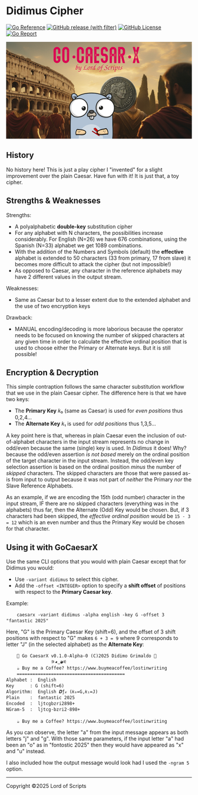 # Didimus Cipher

[![Go Reference](https://pkg.go.dev/badge/github.com/lordofscripts/caesarx.svg)](https://pkg.go.dev/github.com/lordofscripts/caesarx)
[![GitHub release (with filter)](https://img.shields.io/github/v/release/lordofscripts/caesarx)](https://github.com/lordofscripts/caesarx/releases/latest)
[![GitHub License](https://img.shields.io/github/license/lordofscripts/caesarx)](https://github.com/lordofscripts/caesarx/blob/master/LICENSE)
[![Go Report](https://goreportcard.com/badge/github.com/lordofscripts/caesarx)](https://goreportcard.com/report/github.com/lordofscripts/caesarx)

![](./assets/caesarx_header.jpg)


## History

No history here! This is just a play cipher I "invented" for a slight improvement over
the plain Caesar. Have fun with it! It is just that, a toy cipher.


## Strengths & Weaknesses

Strengths:
* A polyalphabetic **double-key** substitution cipher
* For any alphabet with N characters, the possibilities increase considerably. For English (N=26) we have 676 combinations, using the Spanish (N=33) alphabet we get 1089 combinations.
* With the addition of the Numbers and Symbols (default) the **effective** alphabet is extended to 50 characters (33 from primary, 17 from slave) it becomes more difficult to attack the cipher (but not impossible!)
* As opposed to Caesar, any character in the reference alphabets may have 2 different values in the output stream.

Weaknesses:
* Same as Caesar but to a lesser extent due to the extended alphabet and the use of two encryption keys

Drawback:

* MANUAL encoding/decoding is more laborious because the operator needs to be focused on knowing the number of skipped characters at any given time in order to calculate the effective ordinal position that is used to choose either the Primary or Alternate keys. But it is still possible!

## Encryption & Decryption

This simple contraption follows the same character substitution workflow that we use in
the plain Caesar cipher. The difference here is that we have two keys:

* The **Primary Key** 𝑘₀ (same as Caesar) is used for *even positions* thus 0,2,4...
* The **Alternate Key** 𝑘₁ is used for *odd positions* thus 1,3,5...

A key point here is that, whereas in plain Caesar even the inclusion of out-of-alphabet characters
in the input stream represents no change in odd/even because the same (single) key is used.
In *Didimus* it does! Why? because the odd/even assertion *is not based* merely on the 
ordinal position of the target character in the input stream. Instead, the odd/even key selection
assertion is based on the ordinal position *minus* the number of *skipped* characters.
The skipped characters are those that were passed as-is from input to output because it
was not part of *neither* the Primary *nor* the Slave Reference Alphabets.

As an example, if we are encoding the 15th (odd number) character in the input stream,
IF there are no skipped characters (everything was in the alphabets) thus far, then
the Alternate (Odd) Key would be chosen. But, if 3 characters had been skipped, the
*effective ordinal position* would be `15 - 3 = 12` which is an even number and thus the
Primary Key would be chosen for that character.


## Using it with GoCaesarX

Use the same CLI options that you would with plain Caesar except that for Didimus
you would:

* Use `-variant didimus` to select this cipher.
* Add the `-offset <INTEGER>` option to specify a **shift offset** of <INTEGER> positions with respect to the **Primary Caesar key**.
	
Example:
	
```
	caesarx -variant didimus -alpha english -key G -offset 3 "fantastic 2025"
```
	
Here, "G" is the Primary Caesar Key (shift=6), and the offset of 3 shift positions with
respect to "G" makes `6 + 3 = 9` where 9 corresponds to letter "J" (in the selected alphabet)
as the **Alternate Key**:
	
```
	🔱 Go CaesarX v0.1.0-Alpha-0 (C)2025 Didimo Grimaldo 🔱
				 ⚞◕͜ ◕⚟
	☕ Buy me a Coffee? https://www.buymeacoffee/lostinwriting
	=========================================
Alphabet :  English
Key      : G (shift=6)
Algorithm:  English 𝑫ƒ𝓍 (𝑘₀=G,𝑘₁=J)
Plain    :  fantastic 2025
Encoded  :  ljtcgbzri2898+
NGram-5  :  ljtcg·bzri2·898+

	☕ Buy me a Coffee? https://www.buymeacoffee/lostinwriting	
```

As you can observe, the letter "a" from the input message appears as both letters
"j" and "g". With those same parameters, if the input letter "a" had been an "o" 
as in "fontostic 2025" then they would have appeared as "x" and "u" instead.
	
I also included how the output message would look had I used the `-ngram 5` option.
	
***
Copyright &copy;2025 Lord of Scripts

